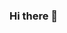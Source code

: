 ### Hi there 👋

<!--
**dininni8319/dininni8319** is a ✨ _special_ ✨ repository because its `README.md` (this file) appears on your GitHub profile.

### 🔭 I'm currently helping the students of codebar.io to continue their journey into Tech.
### 🌱 I am now learning Angular and Typescript. Of course, I'm also interested in React and front-end development.
### 💬 Ask me how I started my journey into Tech.
### 📫 How to reach me: https://www.linkedin.com/in/salvatoredininni
### 😄 Pronouns: he/his
### ⚡ Fun fact: Australia is wider than the moon
### ->
